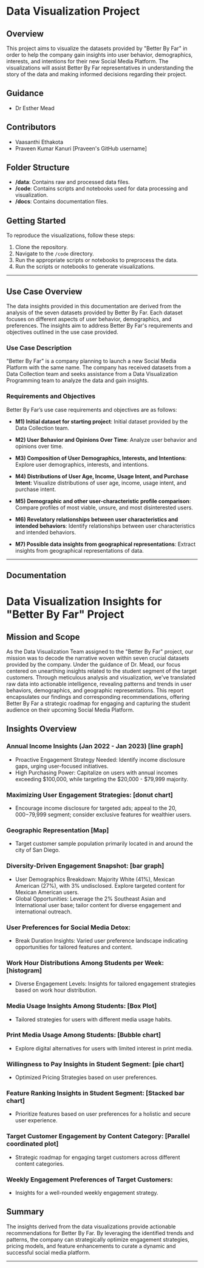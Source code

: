 # Data Visualization Project

## Overview
This project aims to visualize the datasets provided by "Better By Far" in order to help the company gain insights into user behavior, demographics, interests, and intentions for their new Social Media Platform. The visualizations will assist Better By Far representatives in understanding the story of the data and making informed decisions regarding their project.

## Guidance
- Dr Esther Mead
  
## Contributors
- Vaasanthi Ethakota
- Praveen Kumar Kanuri [Praveen's GitHub username]

## Folder Structure
- **/data**: Contains raw and processed data files.
- **/code**: Contains scripts and notebooks used for data processing and visualization.
- **/docs**: Contains documentation files.

## Getting Started
To reproduce the visualizations, follow these steps:
1. Clone the repository.
2. Navigate to the `/code` directory.
3. Run the appropriate scripts or notebooks to preprocess the data.
4. Run the scripts or notebooks to generate visualizations.

---
## Use Case Overview
The data insights provided in this documentation are derived from the analysis of the seven datasets provided by Better By Far. Each dataset focuses on different aspects of user behavior, demographics, and preferences. The insights aim to address Better By Far's requirements and objectives outlined in the use case provided.

### Use Case Description
"Better By Far" is a company planning to launch a new Social Media Platform with the same name. The company has received datasets from a Data Collection team and seeks assistance from a Data Visualization Programming team to analyze the data and gain insights.

### Requirements and Objectives
Better By Far’s use case requirements and objectives are as follows:

- **M1) Initial dataset for starting project**: Initial dataset provided by the Data Collection team.
  
- **M2) User Behavior and Opinions Over Time**: Analyze user behavior and opinions over time.
  
- **M3) Composition of User Demographics, Interests, and Intentions**: Explore user demographics, interests, and intentions.
  
- **M4) Distributions of User Age, Income, Usage Intent, and Purchase Intent**: Visualize distributions of user age, income, usage intent, and purchase intent.
  
- **M5) Demographic and other user-characteristic profile comparison**: Compare profiles of most viable, unsure, and most disinterested users.
  
- **M6) Revelatory relationships between user characteristics and intended behaviors**: Identify relationships between user characteristics and intended behaviors.
 
- **M7) Possible data insights from geographical representations**: Extract insights from geographical representations of data.

---

## Documentation
# Data Visualization Insights for "Better By Far" Project

## Mission and Scope
As the Data Visualization Team assigned to the "Better By Far" project, our mission was to decode the narrative woven within seven crucial datasets provided by the company. Under the guidance of Dr. Mead, our focus centered on unearthing insights related to the student segment of the target customers. Through meticulous analysis and visualization, we've translated raw data into actionable intelligence, revealing patterns and trends in user behaviors, demographics, and geographic representations. This report encapsulates our findings and corresponding recommendations, offering Better By Far a strategic roadmap for engaging and capturing the student audience on their upcoming Social Media Platform.

## Insights Overview

### Annual Income Insights (Jan 2022 - Jan 2023) [line graph]
- Proactive Engagement Strategy Needed: Identify income disclosure gaps, urging user-focused initiatives.
- High Purchasing Power: Capitalize on users with annual incomes exceeding $100,000, while targeting the $20,000 - $79,999 majority.

### Maximizing User Engagement Strategies: [donut chart]
- Encourage income disclosure for targeted ads; appeal to the $20,000-$79,999 segment; consider exclusive features for wealthier users.

### Geographic Representation [Map]
- Target customer sample population primarily located in and around the city of San Diego.

### Diversity-Driven Engagement Snapshot: [bar graph]
- User Demographics Breakdown: Majority White (41%), Mexican American (27%), with 3% undisclosed. Explore targeted content for Mexican American users.
- Global Opportunities: Leverage the 2% Southeast Asian and International user base; tailor content for diverse engagement and international outreach.

### User Preferences for Social Media Detox:
- Break Duration Insights: Varied user preference landscape indicating opportunities for tailored features and content.

### Work Hour Distributions Among Students per Week: [histogram]
- Diverse Engagement Levels: Insights for tailored engagement strategies based on work hour distribution.

### Media Usage Insights Among Students: [Box Plot]
- Tailored strategies for users with different media usage habits.

### Print Media Usage Among Students: [Bubble chart]
- Explore digital alternatives for users with limited interest in print media.

### Willingness to Pay Insights in Student Segment: [pie chart]
- Optimized Pricing Strategies based on user preferences.

### Feature Ranking Insights in Student Segment: [Stacked bar chart]
- Prioritize features based on user preferences for a holistic and secure user experience.

### Target Customer Engagement by Content Category: [Parallel coordinated plot]
- Strategic roadmap for engaging target customers across different content categories.

### Weekly Engagement Preferences of Target Customers:
- Insights for a well-rounded weekly engagement strategy.

## Summary
The insights derived from the data visualizations provide actionable recommendations for Better By Far. By leveraging the identified trends and patterns, the company can strategically optimize engagement strategies, pricing models, and feature enhancements to curate a dynamic and successful social media platform.

---
